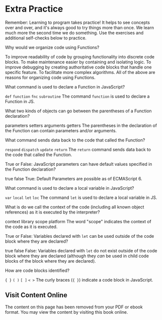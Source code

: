 # Extra Practice

Remember: Learning to program takes practice! It helps to see concepts over and over, and it's always good to try things more than once. We learn much more the second time we do something. Use the exercises and additional self-checks below to practice.

<quiz name="">
    <question multiple>
        <p>Why would we organize code using Functions?</p>
        <answer correct>To improve readability of code by grouping functionality into discrete code blocks.</answer>
        <answer correct>To make maintenance easier by containing and isolating logic.</answer>
        <answer correct>To improve debugging by creating authoritative code blocks that handle one specific feature.</answer>
        <answer correct>To facilitate more complex algorithms.</answer>
        <explanation>All of the above are reasons for organizing code using Functions.</explanation>
    </question>
    <question>
        <p>What command is used to declare a Function in JavaScript?</p>
        <answer><code>def</code></answer>
        <answer correct><code>function</code></answer>
        <answer><code>fnc</code></answer>
        <answer><code>subroutine</code></answer>
        <explanation>The command <code>function</code> is used to declare a Function in JS.</explanation>
    </question>
    <question multiple>
        <p>What two kinds of objects can go between the parentheses of a Function declaration?</p>
        <answer correct>parameters</answer>
        <answer>setters</answer>
        <answer correct>arguments</answer>
        <answer>getters</answer>
        <explanation>The parentheses in the declaration of the Function can contain parameters and/or arguments.</explanation>
    </question>
    <question>
        <p>What command sends data back to the code that called the Function?</p>
        <answer><code>respond</code></answer>
        <answer ><code>dispatch</code></answer>
        <answer><code>update</code></answer>
        <answer correct><code>return</code></answer>
        <explanation>The <code>return</code> command sends data back to the code that called the Function.</explanation>
    </question>
    <question>
        <p>True or False: JavaScript parameters can have default values specified in the Function declaration?</p>
        <answer correct>true</answer>
        <answer>false</answer>
        <explanation>True: Default Parameters are possible as of ECMAScript 6.</explanation>
    </question>  
    <question>
        <p>What command is used to declare a local variable in JavaScript?</p>
        <answer><code>var</code></answer>
        <answer><code>local</code></answer>
        <answer correct><code>let</code></answer>
        <answer><code>loc</code></answer>
        <explanation>The command <code>let</code> is used to declare a local variable in JS.</explanation>
    </question>
    <question multiple>
        <p>What is do we call the context of the code (including all known object references) as it is executed by the interpreter?</p>
        <answer>context</answer>
        <answer>library</answer>
        <answer correct>scope</answer>
        <answer>platform</answer>
        <explanation>The word "scope" indicates the context of the code as it is executed.</explanation>
    </question>
    <question>
        <p>True or False: Variables declared with <code>let</code> can be used outside of the code block where they are declared?</p>
        <answer>true</answer>
        <answer correct>false</answer>
        <explanation>False: Variables declared with <code>let</code> do not exist outside of the code block where they are declared (although they <i>can</i> be used in child code blocks of the block where they are declared).</explanation>
    </question>
    <question>
        <p>How are code blocks identified?</p>
        <answer correct><code>{ }</code></answer>
        <answer ><code>( )</code></answer>
        <answer><code>[ ]</code></answer>
        <answer><code>< ></code></answer>
        <explanation>The curly braces (<code>{ }</code>) indicate a code block in JavaScript.</explanation>
    </question>
</quiz>

<div class="no-quiz">
     <h2>Visit Content Online</h2>
     <p> 
         The content on this page has been removed from your PDF 
         or ebook format. You may view the content by visiting
         this book online.
     </p>
</div>
